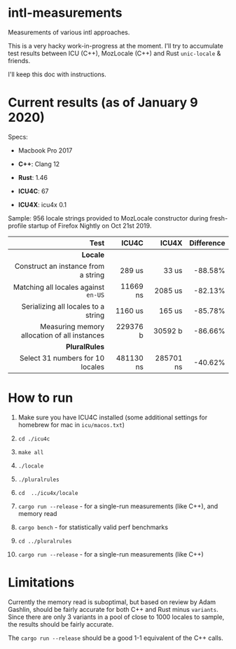# intl-measurements
Measurements of various intl approaches.

This is a very hacky work-in-progress at the moment. I'll try to accumulate test results between ICU (C++), MozLocale (C++) and Rust `unic-locale` & friends.

I'll keep this doc with instructions.

# Current results (as of January 9 2020)

Specs:
* Macbook Pro 2017

* **C++**: Clang 12
* **Rust**: 1.46
* **ICU4C**: 67
* **ICU4X**: icu4x 0.1

Sample: 956 locale strings provided to MozLocale constructor during fresh-profile startup of Firefox Nightly on Oct 21st 2019.


|                    Test                      |   ICU4C   |    ICU4X  |  Difference |
| -------------------------------------------: | --------: | --------: | ----------: |
| **Locale**  | | | |
| Construct an instance from a string          |    289 us |     33 us |     -88.58% |
| Matching all locales against `en-US`         |  11669 ns |   2085 us |     -82.13% |
| Serializing all locales to a string          |   1160 us |    165 us |     -85.78% |
| Measuring memory allocation of all instances |  229376 b |   30592 b |     -86.66% |
| **PluralRules**  | | | |
|Select 31 numbers for 10 locales              | 481130 ns | 285701 ns |     -40.62% |


# How to run

1) Make sure you have ICU4C installed (some additional settings for homebrew for mac in `icu/macos.txt`)
2) `cd ./icu4c`
3) `make all`
4) `./locale`
5) `./pluralrules`

1) `cd  ../icu4x/locale`
2) `cargo run --release` - for a single-run measurements (like C++), and memory read
3) `cargo bench`  - for statistically valid perf benchmarks
4) `cd ../pluralrules`
5) `cargo run --release` - for a single-run measurements (like C++)

# Limitations

Currently the memory read is suboptimal, but based on review by Adam Gashlin, should be fairly accurate for both C++ and Rust minus `variants`. Since there are only 3 variants in a pool of close to 1000 locales to sample, the results should be fairly accurate.

The `cargo run --release` should be a good 1-1 equivalent of the C++ calls.
